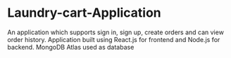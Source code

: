 # Laundry-cart-Application
An application which supports sign in, sign up, create orders and can view order history. Application built using React.js for frontend and Node.js for backend. MongoDB Atlas used as database 
